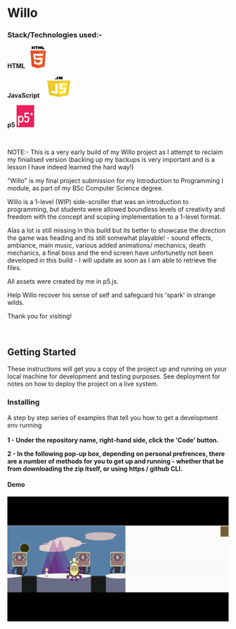 # Willo


### Stack/Technologies used:-

**HTML**
<img src="html.png" alt="TUT!" width="50px" height="50px">

**JavaScript**
<img src="js.png" alt="TUT!" width="80px" height="50px">

**p5**
<img src="p5.png" alt="TUT!" width="40px" height="50px">



 <br>

NOTE:- This is a very early build of my Willo project as I attempt to reclaim my finialised version (backing up my backups is very important and is a lesson I have indeed learned the hard way!)

"Willo" is my final project submission for my Introduction to Programming I module, as part of my BSc Computer Science degree.

Willo is a 1-level (WIP) side-scroller that was an introduction to programming, but students were allowed boundless levels of creativity and freedom with the concept and scoping implementation to a 1-level format.

Alas a lot is still missing in this build but its better to showcase the direction the game was heading and its still somewhat playable! - sound effects, ambiance, main music, various added animations/ mechanics, death mechanics, a final boss and the end screen have unfortunetly not been developed in this build - I will update as soon as I am able to retrieve the files.

All assets were created by me in p5.js.

Help Willo recover his sense of self and safeguard his 'spark' in strange wilds.

Thank you for visiting!

<br>


## Getting Started

These instructions will get you a copy of the project up and running on your local machine for development and testing purposes. See deployment for notes on how to deploy the project on a live system.

### Installing

A step by step series of examples that tell you how to get a development env running
<br>
<br>
**1 - Under the repository name, right-hand side, click the 'Code' button.**
<br>

**2 - In the following pop-up box, depending on personal prefrences, there are a number of methods for you to get up and running - whether that be from downloading the zip itself, or using https / github CLI.**
<br>

#### Demo
![](Willo.gif)




